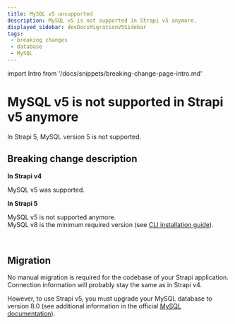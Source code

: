 ```yaml
---
title: MySQL v5 unsupported
description: MySQL v5 is not supported in Strapi v5 anymore.
displayed_sidebar: devDocsMigrationV5Sidebar
tags:
 - breaking changes
 - database
 - MySQL
---
```


import Intro from '/docs/snippets/breaking-change-page-intro.md'

# MySQL v5 is not supported in Strapi v5 anymore

In Strapi 5, MySQL version 5 is not supported.<Intro />

## Breaking change description

<SideBySideContainer>

<SideBySideColumn>

**In Strapi v4**

MySQL v5 was supported.

</SideBySideColumn>

<SideBySideColumn>

**In Strapi 5**

MySQL v5 is not supported anymore.<br />
MySQL v8 is the minimum required version (see [CLI installation guide](/dev-docs/installation/cli)).

</SideBySideColumn>

</SideBySideContainer>

<br />

## Migration

<!-- TODO: update this sentence -->
No manual migration is required for the codebase of your Strapi application.
Connection information will probably stay the same as in Strapi v4.

However, to use Strapi v5, you must upgrade your MySQL database to version 8.0 (see additional information in the official [MySQL documentation](https://dev.mysql.com/doc/relnotes/mysql/8.0/en/)).
